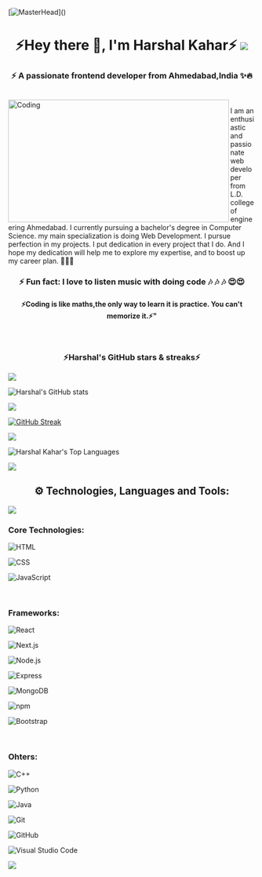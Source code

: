  [![MasterHead](https://1.bp.blogspot.com/-7A4WynwLsM...)]()
 
 
   
 <h1 align='center'> ⚡Hey there 👋, I'm Harshal Kahar⚡</13> 
 <img src="https://user-images.githubusercontent.com/73097560/115834477-dbab4500-a447-11eb-908a-139a6edaec5c.gif">
 <h3 align="center">⚡ A passionate frontend developer from Ahmedabad,India ✨🔥</h3>
 <br>

<img align="left" src="https://images.unsplash.com/photo-1580927752452-89d86da3fa0a?ixlib=rb-4.0.3&ixid=MnwxMjA3fDB8MHxwaG90by1wYWdlfHx8fGVufDB8fHx8&auto=format&fit=crop&w=2070&q=80" alt="Coding" width="450" height="250" border-radius="50">

 I am an enthusiastic and passionate web developer from L.D. college of engineering Ahmedabad. I currently pursuing a bachelor's degree in Computer Science.  my main specialization is doing Web Development. I pursue perfection in my projects. I put dedication in every project that I do. And I hope my dedication will help me to explore my expertise, and to boost up my career plan. 💯💯💯
        
          
<h3 align="center">⚡ Fun fact: I love to listen music with doing code  🎶 🎶 🎶  😍😍</h3>

<h4 align="center">⚡Coding is like maths,the only way to learn it is practice. You can't memorize it.⚡"</h4>
<br>
          

        
<p align="center>   
          
<img src="https://user-images.githubusercontent.com/73097560/115834477-dbab4500-a447-11eb-908a-139a6edaec5c.gif"><h3 align='center'> ⚡Harshal's GitHub stars & streaks⚡</h3> 


<img src="https://user-images.githubusercontent.com/73097560/115834477-dbab4500-a447-11eb-908a-139a6edaec5c.gif">


![Harshal's GitHub stats](https://github-readme-stats.vercel.app/api?username=harshal255&theme=great-gatsby&show_icons=true)


<img src="https://user-images.githubusercontent.com/73097560/115834477-dbab4500-a447-11eb-908a-139a6edaec5c.gif">
        
        
          


[![GitHub Streak](https://github-readme-streak-stats.herokuapp.com?user=harshal255&theme=violet-punch&border_radius=6)](https://git.io/streak-stats)
        
        
          
<img src="https://user-images.githubusercontent.com/73097560/115834477-dbab4500-a447-11eb-908a-139a6edaec5c.gif">
        
        
          
![Harshal Kahar's Top Languages](https://github-readme-stats.vercel.app/api/top-langs/?username=harshal255&theme=great-gatsby&layout=compact)
        
        
          
<img src="https://user-images.githubusercontent.com/73097560/115834477-dbab4500-a447-11eb-908a-139a6edaec5c.gif">
 
 
 </p>
        
        
          


        
        
<h2 align="center">⚙ Technologies, Languages and Tools:</h2>
                                                                                                                
<img src="https://user-images.githubusercontent.com/73097560/115834477-dbab4500-a447-11eb-908a-139a6edaec5c.gif">
<h3> Core Technologies: </h3>
        
          
![HTML](https://img.shields.io/badge/-HTML-05122A?style=flat&logo=HTML5) 
                                                                                                                
![CSS](https://img.shields.io/badge/-CSS-05122A?style=flat&logo=CSS3&logoColor=1572B6)

![JavaScript](https://img.shields.io/badge/-JavaScript-05122A?style=flat&logo=javascript)

<br>
<h3> Frameworks: </h3>

![React](https://img.shields.io/badge/-React-05122A?style=flat&logo=react)
                                                                                                                
![Next.js](https://img.shields.io/badge/-Next.js-05122A?style=flat&logo=next.js)
                                                                                                                
![Node.js](https://img.shields.io/badge/-Node.js-05122A?style=flat&logo=node.js)
                                                                                                                
![Express](https://img.shields.io/badge/-Express-05122A?style=flat&logo=express)
                                                                                                                
![MongoDB](https://img.shields.io/badge/-MongoDB-05122A?style=flat&logo=mongoDB)
                                                                                                                
![npm](https://img.shields.io/badge/npm-05122A?style=flat&logo=npm)
                                                                                                                
![Bootstrap](https://img.shields.io/badge/-Bootstrap-05122A?style=flat&logo=bootstrap&logoColor=563D7C)
                                                                                                                


<br>
<h3> Ohters: </h3>

![C++](https://img.shields.io/badge/-C++-05122A?style=flat&logo=C%2B%2B&logoColor=00599C)
                                                                                                                
![Python](https://img.shields.io/badge/-Python-05122A?style=flat&logo=python)
                                                                                                                
![Java](https://img.shields.io/badge/-Java-05122A?style=flat&logo=java)
                                                                                                                
![Git](https://img.shields.io/badge/-Git-05122A?style=flat&logo=git)
                                                                                                                
![GitHub](https://img.shields.io/badge/-GitHub-05122A?style=flat&logo=github)
                                                                                                                
![Visual Studio Code](https://img.shields.io/badge/-Visual%20Studio%20Code-05122A?style=flat&logo=visual-studio-code&logoColor=007ACC)
                                                                                                                
<img src="https://user-images.githubusercontent.com/73097560/115834477-dbab4500-a447-11eb-908a-139a6edaec5c.gif">


        
        
          

        
        
          

